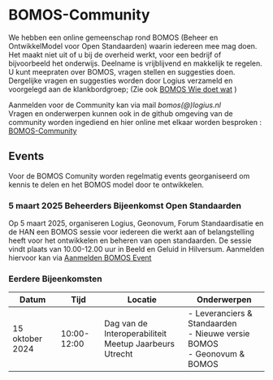 # BOMOS-Community

We hebben een online gemeenschap rond BOMOS (Beheer en OntwikkelModel voor Open Standaarden) waarin iedereen mee mag doen. Het maakt niet uit of u bij de overheid werkt, voor een bedrijf of bijvoorbeeld het onderwijs. Deelname is vrijblijvend en makkelijk te regelen. U kunt meepraten over BOMOS, vragen stellen en suggesties doen. Dergelijke vragen en suggesties worden door Logius verzameld en voorgelegd aan de klankbordgroep;
(Zie ook [BOMOS Wie doet wat](https://www.logius.nl/domeinen/infrastructuur/bomos/wie-doet-wat) )

Aanmelden voor de Community kan via mail _bomos(@)logius.nl_<BR>
Vragen en onderwerpen kunnen ook in de github omgeving van de community worden ingediend en hier online met elkaar worden besproken : [BOMOS-Community](https://github.com/Logius-standaarden/BOMOS-Community) 

## Events

Voor de BOMOS Comunity worden regelmatig events georganiseerd om kennis te delen en het BOMOS model door te ontwikkelen.

### 5 maart 2025 Beheerders Bijeenkomst Open Standaarden
Op 5 maart 2025, organiseren Logius, Geonovum, Forum Standaardisatie en de HAN een BOMOS sessie voor iedereen die werkt aan of belangstelling heeft voor het ontwikkelen en beheren van open standaarden. De sessie vindt plaats van 10.00-12.00 uur in Beeld en Geluid in Hilversum.
Aanmelden hiervoor kan via [Aanmelden BOMOS Event](https://www.geonovum.nl/over-geonovum/agenda/community-meeting-beheer-en-ontwikkeling-standaarden)

### Eerdere Bijeenkomsten
|Datum | Tijd| Locatie | Onderwerpen |
|-----------------| -------|----|-----|
| 15 oktober 2024| 10:00-12:00 | Dag van de Interoperabiliteit <BR> Meetup Jaarbeurs Utrecht | - Leveranciers & Standaarden<BR> - Nieuwe versie BOMOS<BR> - Geonovum & BOMOS |

